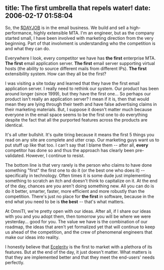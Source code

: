 title: The first umbrella that repels water!
date: 2006-02-17 01:58:04
---

<p>So, the <a href="http://www.omniti.com/">$DAYJOB</a> is in the email business.  We build and sell a high-performance, highly extensible MTA.  I'm an engineer, but as the company started small, I have been involved with marketing direction from the very beginning.  Part of that involvment is understanding who the competition is and what they can do.</p>  <p>Everywhere I look, every competitor we have has <b>the first</b> enterprise MTA.  <b>The first</b> email application server.  <b>The first</b> email server supporting virtual hosts (the ability to source different mails from different IPs).  <b>The first</b> extensibility system.  How can they all be the first?</p>  <p>I was visiting a site today and learned that they have the first email application server.  I really need to rethink our system.  Our product has been around longer (since 1999), but they have the first one... So perhaps our product isn't really an application server?  I mean if it is, then that would mean they are lying through their teeth and have false advertising claims in their marketing materials.  But, I suppose it doesn't matter much because everyone in the email space seems to be the first one to do everything despite the fact that all the purported features across the products are identical.</p>  <p>It's all utter bullshit.  It's quite tiring because it means the first 5 things you read on any site are complete and utter crap.  Our marketing guys want us to put stuff up like that too.  I can't say that I blame them -- after all, <b>every</b> competitor has done so and thus the approach has clearly been pre-validated.  However, I continue to resist.</p>  <p>The bottom line is that very rarely is the person who claims to have done something "first" the first one to do it (or the best one who does it) -- specifically in technology.  Often times it is some dude just implementing something to scratch an itch and doesn't think to capitalize on it.  At the end of the day, chances are you aren't doing something new.  All you can do is do it better, smarter, faster, more efficient and more robustly than the competition.  There's just no place for <b>the first</b> in software, because in the end what you need to be is <b>the best</b> -- that's what matters.</p>  <p>At OmniTI, we're pretty open with our ideas.  After all, if I share our ideas with you and you adopt them, then tomorrow you will be where we were yesterday... good for you.  The value we have is the combination of our roadmap, the ideas that aren't yet formalized yet that will continue to keep us ahead of the competition, and the crew of phenomenal engineers that make our ideas into reality.</p>  <p>I honestly believe that <a href="http://www.omniti.com/products/ecelerity/">Ecelerity</a> is the first to market with a plethora of its features.  But at the end of the day, it just doesn't matter.  What matters is that they are implemented better and that they meet the end-users' needs perfectly.</p>
